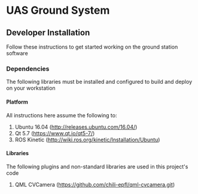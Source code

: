 # UAS Ground System

## Developer Installation
Follow these instructions to get started working on the ground station software

### Dependencies
The following libraries must be installed and configured to build and deploy on your workstation

#### Platform
All instructions here assume the following to:

1. Ubuntu 16.04 (http://releases.ubuntu.com/16.04/)
2. Qt 5.7 (https://www.qt.io/qt5-7/)
3. ROS Kinetic (http://wiki.ros.org/kinetic/Installation/Ubuntu)

#### Libraries
The following plugins and non-standard libraries are used in this project's code

1. QML CVCamera (https://github.com/chili-epfl/qml-cvcamera.git)


